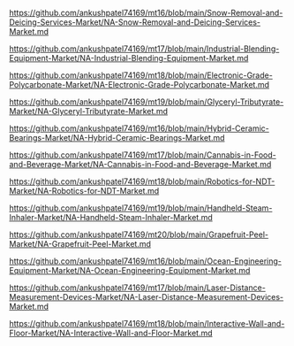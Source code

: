 <p><a href="https://github.com/ankushpatel74169/mt16/blob/main/Snow-Removal-and-Deicing-Services-Market/NA-Snow-Removal-and-Deicing-Services-Market.md">https://github.com/ankushpatel74169/mt16/blob/main/Snow-Removal-and-Deicing-Services-Market/NA-Snow-Removal-and-Deicing-Services-Market.md</a></p><p><a href="https://github.com/ankushpatel74169/mt17/blob/main/Industrial-Blending-Equipment-Market/NA-Industrial-Blending-Equipment-Market.md">https://github.com/ankushpatel74169/mt17/blob/main/Industrial-Blending-Equipment-Market/NA-Industrial-Blending-Equipment-Market.md</a></p><p><a href="https://github.com/ankushpatel74169/mt18/blob/main/Electronic-Grade-Polycarbonate-Market/NA-Electronic-Grade-Polycarbonate-Market.md">https://github.com/ankushpatel74169/mt18/blob/main/Electronic-Grade-Polycarbonate-Market/NA-Electronic-Grade-Polycarbonate-Market.md</a></p><p><a href="https://github.com/ankushpatel74169/mt19/blob/main/Glyceryl-Tributyrate-Market/NA-Glyceryl-Tributyrate-Market.md">https://github.com/ankushpatel74169/mt19/blob/main/Glyceryl-Tributyrate-Market/NA-Glyceryl-Tributyrate-Market.md</a></p><p><a href="https://github.com/ankushpatel74169/mt16/blob/main/Hybrid-Ceramic-Bearings-Market/NA-Hybrid-Ceramic-Bearings-Market.md">https://github.com/ankushpatel74169/mt16/blob/main/Hybrid-Ceramic-Bearings-Market/NA-Hybrid-Ceramic-Bearings-Market.md</a></p><p><a href="https://github.com/ankushpatel74169/mt17/blob/main/Cannabis-in-Food-and-Beverage-Market/NA-Cannabis-in-Food-and-Beverage-Market.md">https://github.com/ankushpatel74169/mt17/blob/main/Cannabis-in-Food-and-Beverage-Market/NA-Cannabis-in-Food-and-Beverage-Market.md</a></p><p><a href="https://github.com/ankushpatel74169/mt18/blob/main/Robotics-for-NDT-Market/NA-Robotics-for-NDT-Market.md">https://github.com/ankushpatel74169/mt18/blob/main/Robotics-for-NDT-Market/NA-Robotics-for-NDT-Market.md</a></p><p><a href="https://github.com/ankushpatel74169/mt19/blob/main/Handheld-Steam-Inhaler-Market/NA-Handheld-Steam-Inhaler-Market.md">https://github.com/ankushpatel74169/mt19/blob/main/Handheld-Steam-Inhaler-Market/NA-Handheld-Steam-Inhaler-Market.md</a></p><p><a href="https://github.com/ankushpatel74169/mt20/blob/main/Grapefruit-Peel-Market/NA-Grapefruit-Peel-Market.md">https://github.com/ankushpatel74169/mt20/blob/main/Grapefruit-Peel-Market/NA-Grapefruit-Peel-Market.md</a></p><p><a href="https://github.com/ankushpatel74169/mt16/blob/main/Ocean-Engineering-Equipment-Market/NA-Ocean-Engineering-Equipment-Market.md">https://github.com/ankushpatel74169/mt16/blob/main/Ocean-Engineering-Equipment-Market/NA-Ocean-Engineering-Equipment-Market.md</a></p><p><a href="https://github.com/ankushpatel74169/mt17/blob/main/Laser-Distance-Measurement-Devices-Market/NA-Laser-Distance-Measurement-Devices-Market.md">https://github.com/ankushpatel74169/mt17/blob/main/Laser-Distance-Measurement-Devices-Market/NA-Laser-Distance-Measurement-Devices-Market.md</a></p><p><a href="https://github.com/ankushpatel74169/mt18/blob/main/Interactive-Wall-and-Floor-Market/NA-Interactive-Wall-and-Floor-Market.md">https://github.com/ankushpatel74169/mt18/blob/main/Interactive-Wall-and-Floor-Market/NA-Interactive-Wall-and-Floor-Market.md</a></p>
